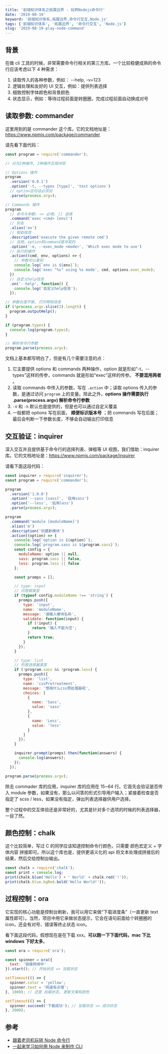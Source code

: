 ```yaml
---
title: '前端知识体系之拓展边界 - 玩转Nodejs命令行'
date: '2019-08-19'
keyword: '前端知识体系,拓展边界,命令行交互,Node.js'
tags: ['前端知识体系', '拓展边界', '命令行交互', 'Node.js']
slug: '2019-08-19-play-node-command'
---
```


## 背景

在做 cli 工具的时候，非常需要命令行相关的第三方库。一个比较稳健成熟的命令行应该考虑以下 4 种需求：

1. 读取传入的各种参数，例如： --help, -v=123
2. 逻辑处理和友好的 UI 交互，例如：提供列表选择
3. 细致控制字体颜色和背景颜色
4. 状态显示，例如：等待过程前面是转圈圈，完成过程前面自动换成对号

## 读取参数: commander

这里用到的是 commander 这个库。它的文档地址是：https://www.npmjs.com/package/commander

请先看下面代码：

```javascript
const program = require('commander');

// 分为2种操作, 2种操作互相冲突

// Options 操作
program
  .version('0.0.1')
  .option('-t, --types [type]', 'test options')
  // option这句话必须加
  .parse(process.argv);

// Commands 操作
program
  // 命令与参数: <> 必填; [] 选填
  .command('exec <cmd> [env]')
  // 别名
  .alias('ex')
  // 帮助信息
  .description('execute the given remote cmd')
  // 没用，option和command是冲突的
  .option('-e, --exec_mode <mode>', 'Which exec mode to use')
  // 执行的操作
  .action((cmd, env, options) => {
    // 参数可以拿到
    console.log(`env is ${env}`);
    console.log('exec "%s" using %s mode', cmd, options.exec_mode);
  })
  // 自定义help信息
  .on('--help', function() {
    console.log('自定义help信息');
  });

// 参数长度不够, 打印帮助信息
if (!process.argv.slice(2).length) {
  program.outputHelp();
}

if (program.types) {
  console.log(program.types);
}

// 解析命令行参数
program.parse(process.argv);
```

文档上基本都写明白了，但是有几个需要注意的点：

1. 它主要提供 options 和 commands 两种操作，option 就是形如“-t，--types”这样的传参，commands 就是形如“exec”这样的传参。 **不要混用两者** 。
2. 读取 commands 中传入的参数，写在 `.action` 中；读取 options 传入的参数，是通过访问 `program` 上的变量。除此之外，**options 操作需要执行 .parse(process.argv) 解析命令行参数**
3. `-V` 和 `-h` 默认也是提供的，但是也可以通过自定义覆盖
4. 一般都把 options 写在前面， **顺便标识版本号** ；把 commands 写在后面；最后会判断一下参数长度，不够会自动输出打印信息

## 交互验证：inquirer

深入交互并且提供基于命令行的选择列表、弹框等 UI 视图，我们借助：inquirer 库。它的文档地址是：https://www.npmjs.com/package/inquirer

请看下面这段代码：

```javascript
const inquirer = require('inquirer');
const program = require('commander');

program
  .version('1.0.0')
  .option('--sass [sass]', '启用sass')
  .option('--less', '启用less')
  .parse(process.argv);

program
  .command('module [moduleName]')
  .alias('m')
  .description('创建新模块')
  .action((option) => {
    console.log(`option is ${option}`);
    console.log(`program.sass is ${program.sass}`);
    const config = {
      moduleName: option || null,
      sass: program.sass || false,
      less: program.less || false
    };

    const promps = [];

    // type: input
    // 问答框类型
    if (typeof config.moduleName !== 'string') {
      promps.push({
        type: 'input',
        name: 'moduleName',
        message: '请输入模块名称',
        validate: function(input) {
          if (!input) {
            return '输入不能为空';
          }
          return true;
        }
      });
    }

    // type: list
    // 列表选择器类型
    if (!program.sass && !program.less) {
      promps.push({
        type: 'list',
        name: 'cssPretreatment',
        message: '想用什么css预处理器呢',
        choices: [
          {
            name: 'Sass',
            value: 'sass'
          },
          {
            name: 'Less',
            value: 'less'
          }
        ]
      });
    }

    inquirer.prompt(promps).then(function(answers) {
      console.log(answers);
    });
  });

program.parse(process.argv);
```

除去 commader 库的应用，inquirer 库的应用在 15~64 行。它首先会验证是否传入 module 参数，如果没有，那么以问答的形式引导用户输入；紧接着检查是否指定了 scss / less，如果没有指定，弹出列表选择器供用户选择。

整个过程中的交互体验还是非常好的，尤其是针对多个选项的时候的列表选择器，一目了然。

## 颜色控制：chalk

这个比较简单，写过 C 的同学应该知道控制命令行颜色，只需要 颜色宏定义 + 字体内容 拼接即可。所以这个库也是，提供更语义化的 api 将文本处理成拼接后的结果，然后交给控制台输出。

```javascript
const chalk = require('chalk');
const print = console.log;
print(chalk.blue('Hello') + ' World' + chalk.red('!'));
print(chalk.blue.bgRed.bold('Hello World!'));
```

## 过程控制：ora

它实现的核心功能是控制台刷新，我可以用它来做“下载进度条”（一直更新 text 属性即可）。当然，项目中用它来做状态提示，它会在语句前面给个转圈圈的 icon，还会有对号、错误等终止状态 icon。

看下面这段代码，假想现在是在下载 xxx。**可以跑一下下面代码，mac 下比 windows 下好太多**。

```javascript
const ora = require('ora');

const spinner = ora({
  text: '链接网络中'
}).start(); // 开始状态 => 加载状态

setTimeout(() => {
  spinner.color = 'yellow';
  spinner.text = '网速有点慢';
}, 1000); // 还是 加载状态, 更新文案和颜色

setTimeout(() => {
  spinner.succeed('下载成功'); // 加载状态 => 成功状态
}, 2000);
```

## 参考

- [跟着老司机玩转 Node 命令行](https://aotu.io/notes/2016/08/09/command-line-development/index.html)
- [一起来学习如何用 Node 来制作 CLI](https://juejin.im/post/5b581795e51d453509561b34)
